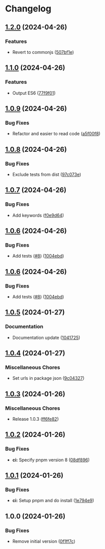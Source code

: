 # Changelog

## [1.2.0](https://github.com/marcusthelin/vite-plugin-esi/compare/vite-plugin-esi-v1.1.0...vite-plugin-esi-v1.2.0) (2024-04-26)


### Features

* Revert to commonjs ([507bf1e](https://github.com/marcusthelin/vite-plugin-esi/commit/507bf1eb52176dbb638fff492447a44c5b6cad96))

## [1.1.0](https://github.com/marcusthelin/vite-plugin-esi/compare/vite-plugin-esi-v1.0.9...vite-plugin-esi-v1.1.0) (2024-04-26)


### Features

* Output ES6 ([77f9f01](https://github.com/marcusthelin/vite-plugin-esi/commit/77f9f0108bc3f68a70f8c041d7a9181dce7c206d))

## [1.0.9](https://github.com/marcusthelin/vite-plugin-esi/compare/vite-plugin-esi-v1.0.8...vite-plugin-esi-v1.0.9) (2024-04-26)


### Bug Fixes

* Refactor and easier to read code ([a5f00f8](https://github.com/marcusthelin/vite-plugin-esi/commit/a5f00f8b5d30d5cc748dc1701fbf73c847a5a147))

## [1.0.8](https://github.com/marcusthelin/vite-plugin-esi/compare/vite-plugin-esi-v1.0.7...vite-plugin-esi-v1.0.8) (2024-04-26)


### Bug Fixes

* Exclude tests from dist ([97c073e](https://github.com/marcusthelin/vite-plugin-esi/commit/97c073ebab0ff458c7f3fd1e36691882dd60082a))

## [1.0.7](https://github.com/marcusthelin/vite-plugin-esi/compare/vite-plugin-esi-v1.0.6...vite-plugin-esi-v1.0.7) (2024-04-26)


### Bug Fixes

* Add keywords ([f0e9d64](https://github.com/marcusthelin/vite-plugin-esi/commit/f0e9d6493ff949a7a0120eb5718d3d953c554cb5))

## [1.0.6](https://github.com/marcusthelin/vite-plugin-esi/compare/vite-plugin-esi-v1.0.5...vite-plugin-esi-v1.0.6) (2024-04-26)


### Bug Fixes

* Add tests ([#8](https://github.com/marcusthelin/vite-plugin-esi/issues/8)) ([1004ebd](https://github.com/marcusthelin/vite-plugin-esi/commit/1004ebde3de4156208c56d085702ee6a3c2d39c3))

## [1.0.6](https://github.com/marcusthelin/vite-plugin-esi/compare/vite-plugin-esi-v1.0.5...vite-plugin-esi-v1.0.6) (2024-04-26)


### Bug Fixes

* Add tests ([#8](https://github.com/marcusthelin/vite-plugin-esi/issues/8)) ([1004ebd](https://github.com/marcusthelin/vite-plugin-esi/commit/1004ebde3de4156208c56d085702ee6a3c2d39c3))

## [1.0.5](https://github.com/marcusthelin/vite-plugin-esi/compare/vite-plugin-esi-v1.0.4...vite-plugin-esi-v1.0.5) (2024-01-27)


### Documentation

* Documentation update ([1041725](https://github.com/marcusthelin/vite-plugin-esi/commit/10417259b8680939983eaa49fed33d1b405c3be1))

## [1.0.4](https://github.com/marcusthelin/vite-plugin-esi/compare/vite-plugin-esi-v1.0.3...vite-plugin-esi-v1.0.4) (2024-01-27)


### Miscellaneous Chores

* Set urls in package json ([9c04327](https://github.com/marcusthelin/vite-plugin-esi/commit/9c0432709987bc9c412580e212a4147bab3214ed))

## [1.0.3](https://github.com/marcusthelin/vite-plugin-esi/compare/vite-plugin-esi-v1.0.2...vite-plugin-esi-v1.0.3) (2024-01-26)


### Miscellaneous Chores

* Release 1.0.3 ([ff6fe82](https://github.com/marcusthelin/vite-plugin-esi/commit/ff6fe82bb0405edfd5b84ad324c30e3395088712))

## [1.0.2](https://github.com/marcusthelin/vite-plugin-esi/compare/vite-plugin-esi-v1.0.1...vite-plugin-esi-v1.0.2) (2024-01-26)


### Bug Fixes

* **ci:** Specify pnpm version 8 ([08df896](https://github.com/marcusthelin/vite-plugin-esi/commit/08df89665dbc6bbcb32cfce70fbf23f6a6ade049))

## [1.0.1](https://github.com/marcusthelin/vite-plugin-esi/compare/vite-plugin-esi-v1.0.0...vite-plugin-esi-v1.0.1) (2024-01-26)


### Bug Fixes

* **ci:** Setup pnpm and do install ([1e794e9](https://github.com/marcusthelin/vite-plugin-esi/commit/1e794e9594f247860bc6bf1d898197886c9ddf44))

## 1.0.0 (2024-01-26)


### Bug Fixes

* Remove initial version ([0f1ff7c](https://github.com/marcusthelin/vite-plugin-esi/commit/0f1ff7cd3bd16aa47f347597be40cd21e1c1be37))
